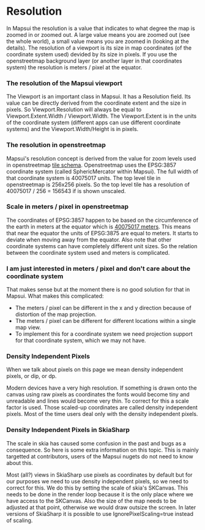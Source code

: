 # Resolution

In Mapsui the resolution is a value that indicates to what degree the map is zoomed in or zoomed out. A large value means you are zoomed out (see the whole world), a small value means you are zoomed in (looking at the details). The resolution of a viewport is its size in map coordinates (of the coordinate system used) devided by its size in pixels. If you use the openstreetmap background layer (or another layer in that coordinates system) the resolution is meters / pixel at the equator.

### The resolution of the Mapsui viewport
The Viewport is an important class in Mapsui. It has a Resolution field. Its value can be directly derived from the coordinate extent and the size in pixels. So Viewport.Resolution will always be equal to Viewport.Extent.Width / Viewport.Width. The Viewport.Extent is in the units of the coordinate system (different apps can use different coordinate systems) and the Viewport.Width/Height is in pixels.

### The resolution in openstreetmap
Mapsui's resolution concept is derived from the value for zoom levels used in openstreetmap [tile schema](https://wiki.openstreetmap.org/wiki/Zoom_levels). Openstreetmap uses the EPSG:3857 coordinate system (called SphericMercator within Mapsui). The full width of that coordinate system is 40075017 units. The top level tile in openstreetmap is 256x256 pixels. So the top level tile has a resolution of 40075017 / 256 = 156543 if is shown unscaled.

### Scale in meters / pixel in openstreetmap
The coordinates of EPSG:3857 happen to be based on the circumference of the earth in meters at the equator which is [40075017 meters](https://en.wikipedia.org/wiki/Earth%27s_circumference). This means that near the equator the units of EPSG:3875 are equal to meters. It starts to deviate when moving away from the equator. Also note that other coordinate systems can have completely different unit sizes. So the relation between the coordinate system used and meters is complicated.

### I am just interested in meters / pixel and don't care about the coordinate system
That makes sense but at the moment there is no good solution for that in Mapsui. What makes this complicated:

- The meters / pixel can be different in the x and y direction because of distortion of the map projection.
- The meters / pixel can be different for different locations within a single map view.
- To implement this for a coordinate system we need projection support for that coordinate system, which we may not have. 

### Density Independent Pixels

When we talk about pixels on this page we mean density independent pixels, or dip, or dp.

Modern devices have a very high resolution. If something is drawn onto the canvas using raw pixels as coordinates the fonts would become tiny and unreadable and lines would become very thin. To correct for this a scale factor is used. Those scaled-up coordinates are called density independent pixels. Most of the time users deal only with the density independent pixels.

### Density Independent Pixels in SkiaSharp

The scale in skia has caused some confusion in the past and bugs as a consequence. So here is some extra information on this topic. This is mainly targetted at contributors, users of the Mapsui nugets do not need to know about this.

Most (all?) views in SkiaSharp use pixels as coordinates by default but for our purposes we need to use density independent pixels, so we need to correct for this. We do this by setting the scale of skia's SKCanvas. This needs to be done in the render loop because it is the only place where we have access to the SKCanvas. Also the size of the map needs to be adjusted at that point, otherwise we would draw outsize the screen. In later versions of SkiaSharp it is possible to use IgnorePixelScaling=true instead of scaling.
